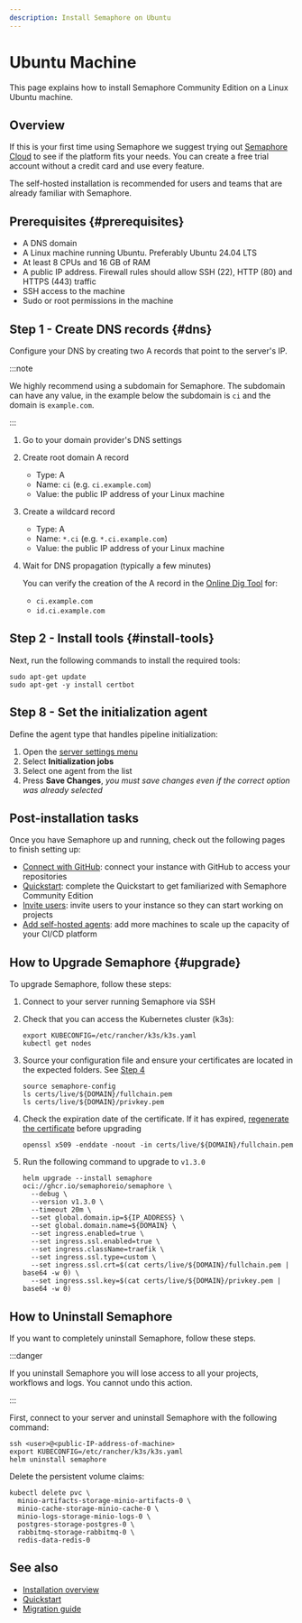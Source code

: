 ```yaml
---
description: Install Semaphore on Ubuntu
---
```


# Ubuntu Machine








This page explains how to install Semaphore Community Edition on a Linux Ubuntu machine.

## Overview

If this is your first time using Semaphore we suggest trying out [Semaphore Cloud](/getting-started/quickstart) to see if the platform fits your needs. You can create a free trial account without a credit card and use every feature.

The self-hosted installation is recommended for users and teams that are already familiar with Semaphore.

## Prerequisites {#prerequisites}

- A DNS domain
- A Linux machine running Ubuntu. Preferably Ubuntu 24.04 LTS
- At least 8 CPUs and 16 GB of RAM
- A public IP address. Firewall rules should allow SSH (22), HTTP (80) and HTTPS (443) traffic
- SSH access to the machine
- Sudo or root permissions in the machine

## Step 1 - Create DNS records {#dns}

Configure your DNS by creating two A records that point to the server's IP.

:::note

We highly recommend using a subdomain for Semaphore. The subdomain can have any value, in the example below the subdomain is `ci` and the domain is `example.com`.

:::

<Steps>

1. Go to your domain provider's DNS settings
2. Create root domain A record

      - Type: A
      - Name: `ci` (e.g. `ci.example.com`)
      - Value: the public IP address of your Linux machine

3. Create a wildcard record

      - Type: A
      - Name: `*.ci` (e.g. `*.ci.example.com`)
      - Value: the public IP address of your Linux machine

4. Wait for DNS propagation (typically a few minutes)

    You can verify the creation of the A record in the [Online Dig Tool](https://toolbox.googleapps.com/apps/dig/#A/) for:

      - `ci.example.com`
      - `id.ci.example.com`

</Steps>

## Step 2 - Install tools {#install-tools}


Next, run the following commands to install the required tools:

```shell title="remote shell - install tools"
sudo apt-get update
sudo apt-get -y install certbot
```





## Step 8 - Set the initialization agent

Define the agent type that handles pipeline initialization:

1. Open the [server settings menu](../using-semaphore/organizations#org-settings)
2. Select **Initialization jobs**
3. Select one agent from the list
4. Press **Save Changes**, *you must save changes even if the correct option was already selected*

## Post-installation tasks

Once you have Semaphore up and running, check out the following pages to finish setting up:

- [Connect with GitHub](../using-semaphore/connect-github.md): connect your instance with GitHub to access your repositories
- [Quickstart](./quickstart): complete the Quickstart to get familiarized with Semaphore Community Edition
- [Invite users](../using-semaphore/user-management#people): invite users to your instance so they can start working on projects
- [Add self-hosted agents](../using-semaphore/self-hosted): add more machines to scale up the capacity of your CI/CD platform

## How to Upgrade Semaphore {#upgrade}

To upgrade Semaphore, follow these steps:

<Steps>

1. Connect to your server running Semaphore via SSH
2. Check that you can access the Kubernetes cluster (k3s):

    ```shell
    export KUBECONFIG=/etc/rancher/k3s/k3s.yaml
    kubectl get nodes
    ```

3. Source your configuration file and ensure your certificates are located in the expected folders. See [Step 4](#certs)

    ```shell
    source semaphore-config
    ls certs/live/${DOMAIN}/fullchain.pem 
    ls certs/live/${DOMAIN}/privkey.pem
    ```

4. Check the expiration date of the certificate. If it has expired, [regenerate the certificate](#certs) before upgrading

    ```shell
    openssl x509 -enddate -noout -in certs/live/${DOMAIN}/fullchain.pem
    ```

5. Run the following command to upgrade to `v1.3.0`

    ```shell
    helm upgrade --install semaphore oci://ghcr.io/semaphoreio/semaphore \
      --debug \
      --version v1.3.0 \
      --timeout 20m \
      --set global.domain.ip=${IP_ADDRESS} \
      --set global.domain.name=${DOMAIN} \
      --set ingress.enabled=true \
      --set ingress.ssl.enabled=true \
      --set ingress.className=traefik \
      --set ingress.ssl.type=custom \
      --set ingress.ssl.crt=$(cat certs/live/${DOMAIN}/fullchain.pem | base64 -w 0) \
      --set ingress.ssl.key=$(cat certs/live/${DOMAIN}/privkey.pem | base64 -w 0)
    ```

</Steps>

## How to Uninstall Semaphore

If you want to completely uninstall Semaphore, follow these steps.

:::danger

If you uninstall Semaphore you will lose access to all your projects, workflows and logs. You cannot undo this action.

:::

First, connect to your server and uninstall Semaphore with the following command:

```shell title="remote shell - uninstall Semaphore"
ssh <user>@<public-IP-address-of-machine>
export KUBECONFIG=/etc/rancher/k3s/k3s.yaml
helm uninstall semaphore
```

Delete the persistent volume claims:

```shell title="remote shell - delete PVCs"
kubectl delete pvc \
  minio-artifacts-storage-minio-artifacts-0 \
  minio-cache-storage-minio-cache-0 \
  minio-logs-storage-minio-logs-0 \
  postgres-storage-postgres-0 \
  rabbitmq-storage-rabbitmq-0 \
  redis-data-redis-0
```

## See also

- [Installation overview](./install-overview.md)
- [Quickstart](./quickstart)
- [Migration guide](./migration-overview)
